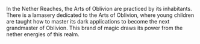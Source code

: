 In the Nether Reaches, the Arts of Oblivion are practiced by its inhabitants. There is a lamasery dedicated to the Arts of Oblivion, where young children are taught how to master its dark applications to become the next grandmaster of Oblivion. This brand of magic draws its power from the nether energies of this realm.